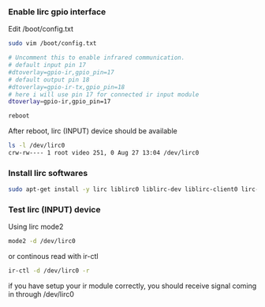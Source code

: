 ### Enable lirc gpio interface
Edit /boot/config.txt
```bash
sudo vim /boot/config.txt

# Uncomment this to enable infrared communication.
# default input pin 17
#dtoverlay=gpio-ir,gpio_pin=17
# default output pin 18
#dtoverlay=gpio-ir-tx,gpio_pin=18
# here i will use pin 17 for connected ir input module
dtoverlay=gpio-ir,gpio_pin=17

reboot
```
After reboot, lirc (INPUT) device should be available
```bash
ls -l /dev/lirc0
crw-rw---- 1 root video 251, 0 Aug 27 13:04 /dev/lirc0
```
### Install lirc softwares
```bash
sudo apt-get install -y lirc liblirc0 liblirc-dev liblirc-client0 lirc-compat-remotes
```
### Test lirc (INPUT) device
Using lirc mode2
```bash
mode2 -d /dev/lirc0
```
or continous read with ir-ctl
```bash
ir-ctl -d /dev/lirc0 -r
```
if you have setup your ir module correctly, you should receive signal coming in through /dev/lirc0
